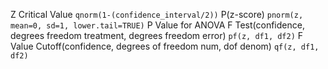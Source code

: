 Z Critical Value ```qnorm(1-(confidence_interval/2))```
P(z-score) `pnorm(z, mean=0, sd=1, lower.tail=TRUE)`
P Value for ANOVA F Test(confidence, degrees freedom treatment, degrees freedom error) `pf(z, df1, df2)`
F Value Cutoff(confidence, degrees of freedom num, dof denom) `qf(z, df1, df2)`